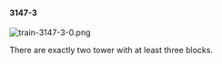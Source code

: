 #### 3147-3
![train-3147-3-0.png](https://github.com/lil-lab/nlvr/raw/master/nlvr/train/images/9/train-3147-3-0.png "train-3147-3-0.png")

There are exactly two tower with at least three blocks.